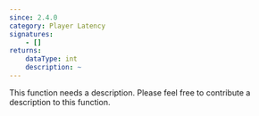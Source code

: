 ```yaml
---
since: 2.4.0
category: Player Latency
signatures:
    - []
returns:
    dataType: int
    description: ~
---
```


This function needs a description. Please feel free to contribute a description to this function.
